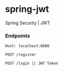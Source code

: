# spring-jwt
Spring Security | JWT

### Endpoints

```
Host: localhost:8080

POST /register

POST /login || JWT Token
```
